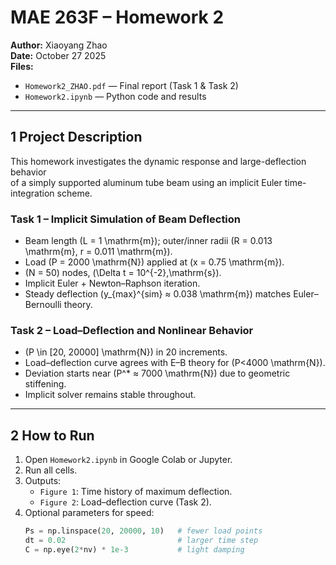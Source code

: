 # MAE 263F – Homework 2  
**Author:** Xiaoyang Zhao  
**Date:** October 27 2025  
**Files:**  
- `Homework2_ZHAO.pdf` — Final report (Task 1 & Task 2)  
- `Homework2.ipynb` — Python code and results  

---

## 1 Project Description
This homework investigates the dynamic response and large-deflection behavior  
of a simply supported aluminum tube beam using an implicit Euler time-integration scheme.

### Task 1 – Implicit Simulation of Beam Deflection
- Beam length \(L = 1 \mathrm{m}\); outer/inner radii \(R = 0.013 \mathrm{m}, r = 0.011 \mathrm{m}\).  
- Load \(P = 2000 \mathrm{N}\) applied at \(x = 0.75 \mathrm{m}\).  
- \(N = 50\) nodes, \(\Delta t = 10^{-2}\,\mathrm{s}\).  
- Implicit Euler + Newton–Raphson iteration.  
- Steady deflection \(y_{max}^{sim} ≈ 0.038 \mathrm{m}\) matches Euler–Bernoulli theory.

### Task 2 – Load–Deflection and Nonlinear Behavior
- \(P \in [20, 20000] \mathrm{N}\) in 20 increments.  
- Load–deflection curve agrees with E–B theory for \(P<4000 \mathrm{N}\).  
- Deviation starts near \(P^* ≈ 7000 \mathrm{N}\) due to geometric stiffening.  
- Implicit solver remains stable throughout.

---

## 2 How to Run
1. Open `Homework2.ipynb` in Google Colab or Jupyter.  
2. Run all cells.  
3. Outputs:  
   - `Figure 1`: Time history of maximum deflection.  
   - `Figure 2`: Load–deflection curve (Task 2).  
4. Optional parameters for speed:  
   ```python
   Ps = np.linspace(20, 20000, 10)   # fewer load points  
   dt = 0.02                         # larger time step  
   C = np.eye(2*nv) * 1e-3           # light damping
